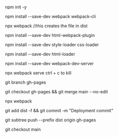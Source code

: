 npm init -y

npm install --save-dev webpack webpack-cli

npx webpack //this creates the file in dist

npm install --save-dev html-webpack-plugin

npm install --save-dev style-loader css-loader

npm install --save-dev html-loader

npm install --save-dev webpack-dev-server

npx webpack serve ctrl + c to kill

git branch gh-pages

git checkout gh-pages && git merge main --no-edit

npx webpack

git add dist -f && git commit -m "Deployment commit"

git subtree push --prefix dist origin gh-pages

git checkout main